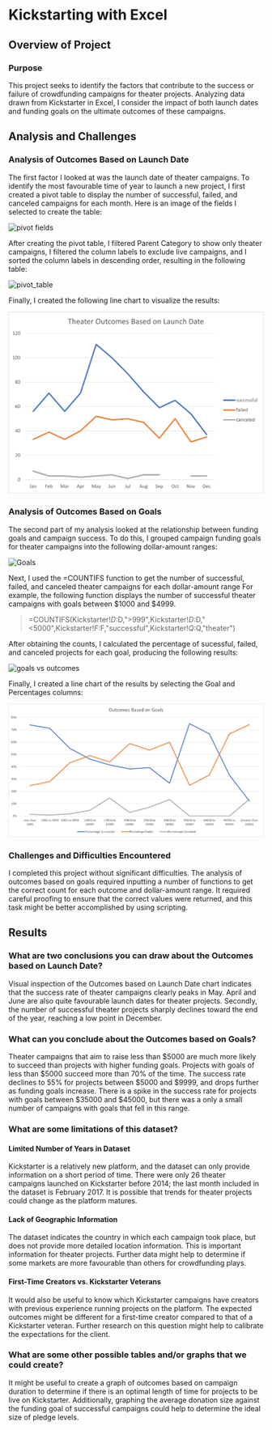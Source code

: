 # Kickstarting with Excel

## Overview of Project

### Purpose

This project seeks to identify the factors that contribute to the success or failure of crowdfunding campaigns for theater projects. Analyzing data drawn from Kickstarter in Excel, I consider the impact of both launch dates and funding goals on the ultimate outcomes of these campaigns. 

## Analysis and Challenges

### Analysis of Outcomes Based on Launch Date

The first factor I looked at was the launch date of theater campaigns. To identify the most favourable time of year to launch a new project, I first created a pivot table to display the number of successful, failed, and canceled campaigns for each month. Here is an image of the fields I selected to create the table:

![pivot fields](https://user-images.githubusercontent.com/79542537/110250321-b5d5e980-7f48-11eb-823d-cd340a9cd32e.png)

After creating the pivot table, I filtered Parent Category to show only theater campaigns, I filtered the column labels to exclude live campaigns, and I sorted the column labels in descending order, resulting in the following table:

![pivot_table](https://user-images.githubusercontent.com/79542537/110251237-a60cd400-7f4d-11eb-9c39-3d8986d6e20f.PNG)

Finally, I created the following line chart to visualize the results:

![Line chart](resources/Theater_Outcomes_vs_Launch.png)
### Analysis of Outcomes Based on Goals

The second part of my analysis looked at the relationship between funding goals and campaign success. To do this, I grouped campaign funding goals for theater campaigns into the following dollar-amount ranges:

![Goals](https://user-images.githubusercontent.com/79542537/110251439-6c889880-7f4e-11eb-8a54-670383e4f1c0.jpg)

Next, I used the =COUNTIFS function to get the number of successful, failed, and canceled theater campaigns for each dollar-amount range
For example, the following function displays the number of successful theater campaigns with goals between $1000 and $4999.

>=COUNTIFS(Kickstarter!$D:$D,">999",Kickstarter!$D:$D,"<5000",Kickstarter!$F:$F,"successful",Kickstarter!$Q:$Q,"theater")
>
After obtaining the counts, I calculated the percentage of sucessful, failed, and canceled projects for each goal, producing the following results:

![goals vs outcomes](https://user-images.githubusercontent.com/79542537/110251841-832fef00-7f50-11eb-81ae-87ae171b11c2.png)

Finally, I created a line chart of the results by selecting the Goal and Percentages columns:

![line chart](resources/Outcomes_vs_Goals.png)

### Challenges and Difficulties Encountered

I completed this project without significant difficulties. The analysis of outcomes based on goals required inputting a number of functions to get the correct count for each outcome and dollar-amount range. It required careful proofing to ensure that the correct values were returned, and this task might be better accomplished by using scripting.

## Results

### What are two conclusions you can draw about the Outcomes based on Launch Date?

Visual inspection of the Outcomes based on Launch Date chart indicates that the success rate of theater campaigns clearly peaks in May. April and June are also quite favourable launch dates for theater projects. Secondly, the number of successful theater projects sharply declines toward the end of the year, reaching a low point in December.

### What can you conclude about the Outcomes based on Goals?

Theater campaigns that aim to raise less than $5000 are much more likely to succeed than projects with higher funding goals. Projects with goals of less than $5000 succeed more than 70% of the time. The success rate declines to 55% for projects between $5000 and $9999, and drops further as funding goals increase. There is a spike in the success rate for projects with goals between $35000 and $45000, but there was a only a small number of campaigns with goals that fell in this range.

### What are some limitations of this dataset?

#### Limited Number of Years in Dataset
Kickstarter is a relatively new platform, and the dataset can only provide information on a short period of time. There were only 26 theater campaigns launched on Kickstarter before 2014; the last month included in the dataset is February 2017. It is possible that trends for theater projects could change as the platform matures.

#### Lack of Geographic Information
The dataset indicates the country in which each campaign took place, but does not provide more detailed location information. This is important information for theater projects. Further data might help to determine if some markets are more favourable than others for crowdfunding plays.

#### First-Time Creators vs. Kickstarter Veterans
It would also be useful to know which Kickstarter campaigns have creators with previous experience running projects on the platform. The expected outcomes might be different for a first-time creator compared to that of a Kickstarter veteran. Further research on this question might help to calibrate the expectations for the client. 

### What are some other possible tables and/or graphs that we could create?

It might be useful to create a graph of outcomes based on campaign duration to determine if there is an optimal length of time for projects to be live on Kickstarter. Additionally, graphing the average donation size against the funding goal of successful campaigns could help to determine the ideal size of pledge levels. 
